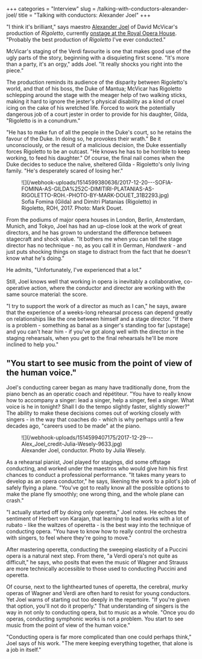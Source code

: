 +++
categories = "Interview"
slug = /talking-with-conductors-alexander-joel/
title = "Talking with conductors: Alexander Joel"
+++

"I think it's brilliant," says maestro [Alexander Joel](/scene/people/alexander-joel/) of David McVicar's production of *Rigoletto*, currently [onstage at the Royal Opera House](http://www.roh.org.uk/productions/rigoletto-by-david-mcvicar). "Probably the best production of *Rigoletto* I've ever conducted."

McVicar's staging of the Verdi favourite is one that makes good use of the ugly parts of the story, beginning with a disquieting first scene. "It's more than a party, it's an orgy," adds Joel. "It really shocks you right into the piece." 

The production reminds its audience of the disparity between Rigoletto's world, and that of his boss, the Duke of Mantua; McVicar has Rigoletto schlepping around the stage with the meager help of two walking sticks, making it hard to ignore the jester's physical disability as a kind of cruel icing on the cake of his wretched life. Forced to work the potentially dangerous job of a court jester in order to provide for his daughter, Gilda, "Rigoletto is in a conundrum." 

"He has to make fun of all the people in the Duke's court, so he retains the favour of the Duke. In doing so, he provokes their wrath." Be it unconsciously, or the result of a malicious decision, the Duke essentially forces Rigoletto to be an outcast. "He knows he has to be horrible to keep working, to feed his daughter." Of course, the final nail comes when the Duke decides to seduce the naïve, sheltered Gilda - Rigoletto's only living family. "He's desperately scared of losing her."

<figure data-type="image">
![](/webhook-uploads/1514599380636/2017-12-20---SOFIA-FOMINA-AS-GILDA%252C-DIMITIRI-PLATANIAS-AS-RIGOLETTO-ROH.-PHOTO-BY-MARK-DOUET_31B2293.jpg)
<figcaption>Sofia Fomina (Gilda) and Dimitri Platanias (Rigoletto) in Rigoletto, ROH, 2017. Photo: Mark Douet.</figcaption>
</figure>

From the podiums of major opera houses in London, Berlin, Amsterdam, Munich, and Tokyo, Joel has had an up-close look at the work of great directors, and he has grown to understand the difference between stagecraft and shock value. "It bothers me when you can tell the stage director has no technique - no, as you call it in German, *Handwerk* - and just puts shocking things on stage to distract from the fact that he doesn't know what he's doing." 

He admits, "Unfortunately, I've experienced that a lot."

Still, Joel knows well that working in opera is inevitably a collaborative, co-operative action, where the conductor and director are working with the same source material: the score. 

"I try to support the work of a director as much as I can," he says, aware that the experience of a weeks-long rehearsal process can depend greatly on relationships like the one between himself and a stage director. "If there is a problem - something as banal as a singer's standing too far [upstage] and you can't hear him - if you've got along well with the director in the staging rehearsals, when you get to the final rehearsals he'll be more inclined to help you."

## "You start to see music from the point of view of the human voice."

Joel's conducting career began as many have traditionally done, from the piano bench as an operatic coach and répétiteur. "You have to really know how to accompany a singer: lead a singer, help a singer, feel a singer. What voice is he in tonight? Shall I do the tempo slightly faster, slightly slower?" The ability to make these decisions comes out of working closely with singers - in the way that coaches do - which is why perhaps until a few decades ago, "careers used to be made" at the piano.

<figure data-type="image">
![](/webhook-uploads/1514599407175/2017-12-29---Alex_Joel_credit-Julia-Wesely-9633.jpg)
<figcaption>Alexander Joel, conductor. Photo by Julia Wesely.</figcaption>
</figure>

As a rehearsal pianist, Joel played for stagings, did some offstage conducting, and worked under the maestros who would give him his first chances to conduct a professional performance. "It takes many years to develop as an opera conductor," he says, likening the work to a pilot's job of safely flying a plane. "You've got to really know all the possible options to make the plane fly smoothly; one wrong thing, and the whole plane can crash."

"I actually started off by doing only operetta," Joel notes. He echoes the sentiment of Herbert von Karajan, that learning to lead works with a lot of rubato - like the waltzes of operetta - is the best way into the technique of conducting opera. "You have to know how to really control the orchestra with singers, to feel where they're going to move."

After mastering operetta, conducting the sweeping elasticity of a Puccini opera is a natural next step. From there, "a Verdi opera's not quite as difficult," he says, who posits that even the music of Wagner and Strauss are more technically accessible to those used to conducting Puccini and operetta. 

Of course, next to the lighthearted tunes of operetta, the cerebral, murky operas of Wagner and Verdi are often hard to resist for young conductors. Yet Joel warns of starting out too deeply in the repertoire. "If you're given that option, you'll not do it properly." That understanding of singers is the way in not only to conducting opera, but to music as a whole. "Once you do operas, conducting symphonic works is not a problem. You start to see music from the point of view of the human voice."

"Conducting opera is far more complicated than one could perhaps think," Joel says of his work. "The mere keeping everything together, that alone is a job in itself."
